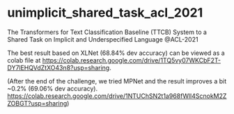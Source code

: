 # unimplicit_shared_task_acl_2021
The Transformers for Text Classification Baseline (TTCB) System to a Shared Task on Implicit and Underspecified Language @ACL-2021

The best result based on XLNet (68.84% dev accuracy) can be viewed as a colab file at https://colab.research.google.com/drive/1TQ5vy07WKCbF2T-DY7lEHQVdZtXO43n8?usp=sharing. 

(After the end of the challenge, we tried MPNet and the result improves a bit ~0.2% (69.06% dev accuracy). https://colab.research.google.com/drive/1NTUChSN2t1a968fWll4ScnokM2ZZOBGT?usp=sharing)

